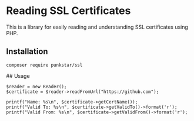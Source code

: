 # Reading SSL Certificates

This is a library for easily reading and understanding SSL certificates using PHP.

## Installation

    composer require punkstar/ssl

## Usage

    $reader = new Reader();
    $certificate = $reader->readFromUrl("https://github.com");

    printf("Name: %s\n", $certificate->getCertName());
    printf("Valid To: %s\n", $certificate->getValidTo()->format('r');
    printf("Valid From: %s\n", $certificate->getValidFrom()->format('r');
